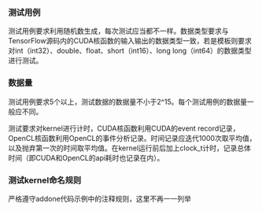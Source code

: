 ### 测试用例

测试用例要求利用随机数生成，每次测试应当都不一样。数据类型要求与TensorFlow源码内的CUDA核函数的输入输出的数据类型一致，若是模板则要求对int（int32）、double、float、short（int16）、long long（int64）的数据类型进行测试。

### 数据量

测试用例要求5个以上，测试数据的数据量不小于2^15。每个测试用例的数据量一般应不同。

测试要求对kernel进行计时，CUDA核函数利用CUDA的event record记录，OpenCL核函数利用OpenCL的事件分析记录。时间记录应迭代1000次取平均值，以及抛弃第一次的时间取平均值。在kernel运行前后加上clock_t计时，记录总体时间（即CUDA和OpenCL的api耗时也记录在内）。

### 测试kernel命名规则

严格遵守addone代码示例中的注释规则，这里不再一一列举
